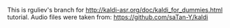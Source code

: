 This is rguliev's branch for http://kaldi-asr.org/doc/kaldi_for_dummies.html tutorial.
Audio files were taken from: https://github.com/saTan-Y/kaldi
